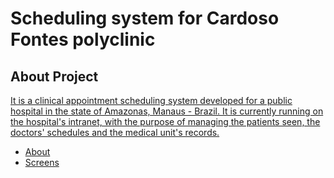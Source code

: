 <h1 id='about'>Scheduling system for Cardoso Fontes polyclinic</h1>


<h2>About Project</h2>

<a href='http://cfpneumologia.scienceontheweb.net/'/>

<p>It is a clinical appointment scheduling system developed for a public hospital in the state of Amazonas, Manaus - Brazil. It is currently running on the hospital's intranet, with the purpose of managing the patients seen, the doctors' schedules and the medical unit's records.</p>

* [About](#about)
* [Screens](#screens)
